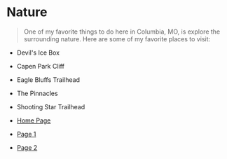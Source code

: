 # Nature

> One of my favorite things to do here in Columbia, MO, is explore the surrounding nature. Here are some of my favorite places to visit:

- Devil's Ice Box
- Capen Park Cliff
- Eagle Bluffs Trailhead
- The Pinnacles
- Shooting Star Trailhead



- [Home Page](README.md)
- [Page 1](Page1.md)
- [Page 2](Page2.md)

